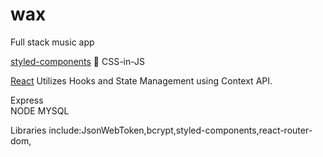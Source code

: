 # wax
Full stack music app 

[styled-components](https://styled-components.com/)
💅 CSS-in-JS

[React](https://reactjs.org/) 
Utilizes Hooks and State Management using Context API. 

Express  
NODE 
MYSQL

Libraries include:JsonWebToken,bcrypt,styled-components,react-router-dom, 
